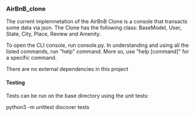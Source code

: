 ### AirBnB_clone

The current implemnetation of the AirBnB Clone is a console that transacts some data via json. The Clone has the following class: BaseModel, User, State, City, Place, Review and Amenity.

To open the CLI console, run console.py. In understanding and using all the listed commands, run "help" command. More so, use "help [command]" for a specific command.

There are no external dependencies in this project

#### Testing
Tests can be run on the base directory using the unit tests:

python3 -m unittest discover tests